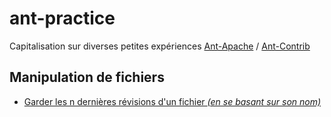 # ant-practice
Capitalisation sur diverses petites expériences [Ant-Apache](https://ant.apache.org/) / [Ant-Contrib](http://ant-contrib.sourceforge.net/)


## Manipulation de fichiers
* [Garder les n dernières révisions d'un fichier _(en se basant sur son nom)_](filesystem/keep_latest_revisions_file.adoc)
